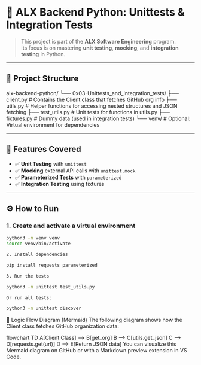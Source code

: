 # 🧪 ALX Backend Python: Unittests & Integration Tests

> This project is part of the **ALX Software Engineering** program.  
> Its focus is on mastering **unit testing**, **mocking**, and **integration testing** in Python.

---

## 📁 Project Structure

alx-backend-python/
└── 0x03-Unittests_and_integration_tests/
├── client.py # Contains the Client class that fetches GitHub org info
├── utils.py # Helper functions for accessing nested structures and JSON fetching
├── test_utils.py # Unit tests for functions in utils.py
├── fixtures.py # Dummy data (used in integration tests)
└── venv/ # Optional: Virtual environment for dependencies

---

## 🧰 Features Covered

- ✅ **Unit Testing** with `unittest`
- ✅ **Mocking** external API calls with `unittest.mock`
- ✅ **Parameterized Tests** with `parameterized`
- ✅ **Integration Testing** using fixtures

---

## ⚙️ How to Run

### 1. Create and activate a virtual environment

```bash
python3 -m venv venv
source venv/bin/activate

2. Install dependencies

pip install requests parameterized

3. Run the tests

python3 -m unittest test_utils.py

Or run all tests:

python3 -m unittest discover
```
🧠 Logic Flow Diagram (Mermaid)
The following diagram shows how the Client class fetches GitHub organization data:


flowchart TD
    A[Client Class] --> B[get_org]
    B --> C[utils.get_json]
    C --> D[requests.get(url)]
    D --> E[Return JSON data]
You can visualize this Mermaid diagram on GitHub or with a Markdown preview extension in VS Code.


